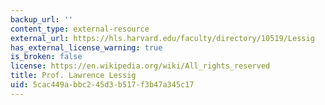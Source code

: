 ```yaml
---
backup_url: ''
content_type: external-resource
external_url: https://hls.harvard.edu/faculty/directory/10519/Lessig
has_external_license_warning: true
is_broken: false
license: https://en.wikipedia.org/wiki/All_rights_reserved
title: Prof. Lawrence Lessig
uid: 5cac449a-bbc2-45d3-b517-f3b47a345c17
---
```

